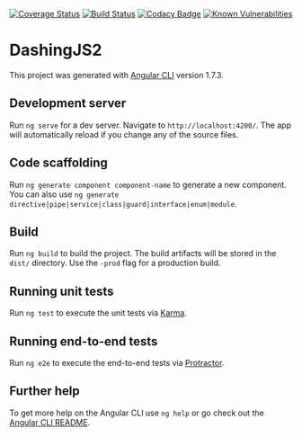 [![Coverage Status](https://coveralls.io/repos/github/sebdurrbach/dashingJS2/badge.svg?branch=master)](https://coveralls.io/github/sebdurrbach/dashingJS2?branch=master)
[![Build Status](https://travis-ci.org/sebdurrbach/dashingJS2.svg?branch=master)](https://travis-ci.org/sebdurrbach/dashingJS2)
[![Codacy Badge](https://api.codacy.com/project/badge/Grade/4cda0db884ab404bb1ca4d2c0d5e934c)](https://www.codacy.com/app/sebdurrbach/dashingJS2?utm_source=github.com&amp;utm_medium=referral&amp;utm_content=sebdurrbach/dashingJS2&amp;utm_campaign=Badge_Grade) 
[![Known Vulnerabilities](https://snyk.io/test/github/sebdurrbach/dashingjs2/badge.svg?targetFile=package.json)](https://snyk.io/test/github/sebdurrbach/dashingjs2?targetFile=package.json)

# DashingJS2

This project was generated with [Angular CLI](https://github.com/angular/angular-cli) version 1.7.3.

## Development server

Run `ng serve` for a dev server. Navigate to `http://localhost:4200/`. The app will automatically reload if you change any of the source files.

## Code scaffolding

Run `ng generate component component-name` to generate a new component. You can also use `ng generate directive|pipe|service|class|guard|interface|enum|module`.

## Build

Run `ng build` to build the project. The build artifacts will be stored in the `dist/` directory. Use the `-prod` flag for a production build.

## Running unit tests

Run `ng test` to execute the unit tests via [Karma](https://karma-runner.github.io).

## Running end-to-end tests

Run `ng e2e` to execute the end-to-end tests via [Protractor](http://www.protractortest.org/).

## Further help

To get more help on the Angular CLI use `ng help` or go check out the [Angular CLI README](https://github.com/angular/angular-cli/blob/master/README.md).
